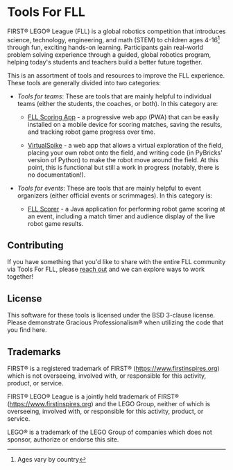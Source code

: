 Tools For FLL
=============

FIRST&reg; LEGO&reg; League (FLL) is a global robotics competition that
introduces science, technology, engineering, and math (STEM) to children ages
4-16[^1] through fun, exciting hands-on learning. Participants gain real-world
problem solving experience through a guided, global robotics program, helping
today's students and teachers build a better future together.

This is an assortment of tools and resources to improve the FLL experience.
These tools are generally divided into two categories:

* *Tools for teams*: These are tools that are mainly helpful to individual
  teams (either the students, the coaches, or both). In this category are:

  - [FLL Scoring App](https://github.com/tools-for-fll/FLLScoringApp) - a
    progressive web app (PWA) that can be easily installed on a mobile device
    for scoring matches, saving the results, and tracking robot game progress
    over time.

  - [VirtualSpike](https://github.com/tools-for-fll/VirtualSpike) - a web app
    that allows a virtual exploration of the field, placing your own robot onto
    the field, and writing code (in PyBricks' version of Python) to make the
    robot move around the field. At this point, this is functional but still a
    work in progress (notably, there is no documentation!).

* *Tools for events*: These are tools that are mainly helpful to event
  organizers (either official events or scrimmages). In this category is:

  - [FLL Scorer](https://github.com/tools-for-fll/FLLScorer) - a Java
    application for performing robot game scoring at an event, including a
    match timer and audience display of the live robot game results.

[^1]: Ages vary by country


Contributing
------------

If you have something that you'd like to share with the entire FLL community
via Tools For FLL, please [reach out](mailto:tools-for-fll@gmail.com) and we
can explore ways to work together!


License
-------

This software for these tools is licensed under the BSD 3-clause license.
Please demonstrate Gracious Professionalism&reg; when utilizing the code that
you find here.


Trademarks
----------

FIRST&reg; is a registered trademark of FIRST&reg;
(https://www.firstinspires.org) which is not overseeing, involved with, or
responsible for this activity, product, or service.

FIRST&reg; LEGO&reg; League is a jointly held trademark of FIRST&reg;
(https://www.firstinspires.org) and the LEGO Group, neither of which is
overseeing, involved with, or responsible for this activity, product, or
service.

LEGO&reg; is a trademark of the LEGO Group of companies which does not sponsor,
authorize or endorse this site.

